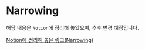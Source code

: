 # Narrowing

해당 내용은 `Notion`에 정리해 놓았으며, 추후 변경 예정입니다.

[Notion에 정리해 놓은 링크(Narrowing)](https://otterbox.notion.site/Narrowing-ebef6df5b311406291ae3252d72af22f)
